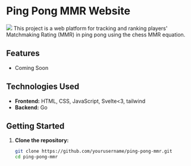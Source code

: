 # Ping Pong MMR Website

![](https://giphy.com/embed/qWY66aDGRM8quftLGY)
This project is a web platform for tracking and ranking players' Matchmaking Rating (MMR) in ping pong using the chess MMR equation.

## Features
- Coming Soon

## Technologies Used
- **Frontend:** HTML, CSS, JavaScript, Svelte<3, tailwind
- **Backend:** Go

## Getting Started
1. **Clone the repository:**
   ```bash
   git clone https://github.com/yourusername/ping-pong-mmr.git
   cd ping-pong-mmr

